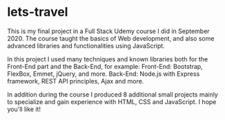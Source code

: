 # lets-travel

This is my final project in a Full Stack Udemy course I did in September 2020. The course taught the basics of Web development, and also some advanced libraries and functionalities using
JavaScript.

In this project I used many techniques and known libraries both for the Front-End part and the Back-End, for example:
Front-End: Bootstrap, FlexBox, Emmet, jQuery, and more.
Back-End: Node.js with Express framework, REST API principles, Ajax and more.

In addition during the course I produced 8 additional small projects mainly to specialize and gain experience with HTML, CSS and JavaScript.
I hope you'll like it!
